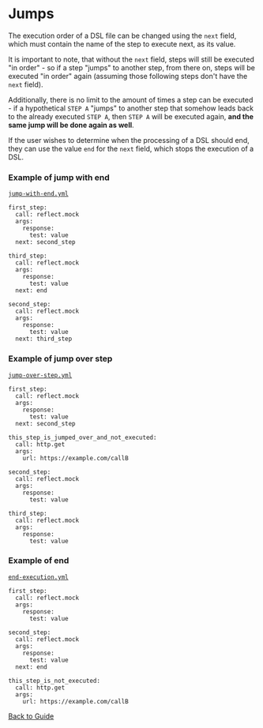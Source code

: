 # Jumps

The execution order of a DSL file can be changed using the `next` field, which must contain the name of the step to execute next, as its value.

It is important to note, that without the `next` field, steps will still be executed "in order" - so if a step "jumps" to another step, from there on, steps
will be executed
"in order" again (assuming those following steps don't have the `next` field).

Additionally, there is no limit to the amount of times a step can be executed - if a hypothetical `STEP A` "jumps" to another step that somehow leads back to
the already executed `STEP A`, then `STEP A` will be executed again, **and the same jump will be done again as well**.

If the user wishes to determine when the processing of a DSL should end, they can use the value `end` for the `next` field, which stops the execution of a DSL.

### Example of jump with end

[`jump-with-end.yml`](../../DSL/GET/order/jump-with-end.yml)

```
first_step:
  call: reflect.mock
  args:
    response:
      test: value
  next: second_step

third_step:
  call: reflect.mock
  args:
    response:
      test: value
  next: end

second_step:
  call: reflect.mock
  args:
    response:
      test: value
  next: third_step
```

### Example of jump over step

[`jump-over-step.yml`](../../DSL/GET/order/jump-over-step.yml)

```
first_step:
  call: reflect.mock
  args:
    response:
      test: value
  next: second_step

this_step_is_jumped_over_and_not_executed:
  call: http.get
  args:
    url: https://example.com/callB

second_step:
  call: reflect.mock
  args:
    response:
      test: value

third_step:
  call: reflect.mock
  args:
    response:
      test: value
```

### Example of end

[`end-execution.yml`](../../DSL/GET/order/end-execution.yml)

```
first_step:
  call: reflect.mock
  args:
    response:
      test: value

second_step:
  call: reflect.mock
  args:
    response:
      test: value
  next: end

this_step_is_not_executed:
  call: http.get
  args:
    url: https://example.com/callB
```

[Back to Guide](../GUIDE.md#Writing-DSL-files)

